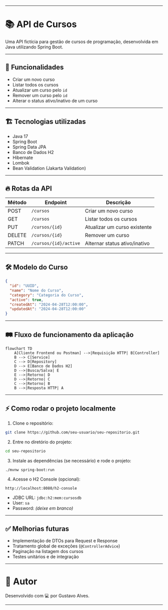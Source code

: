 
---

# 📚 API de Cursos

Uma API fictícia para gestão de cursos de programação, desenvolvida em Java utilizando Spring Boot.

---

## 🚀 Funcionalidades

- Criar um novo curso
- Listar todos os cursos
- Atualizar um curso pelo `id`
- Remover um curso pelo `id`
- Alterar o status ativo/inativo de um curso

---

## 🏗️ Tecnologias utilizadas

- Java 17
- Spring Boot
- Spring Data JPA
- Banco de Dados H2
- Hibernate
- Lombok
- Bean Validation (Jakarta Validation)

---

## 🔥 Rotas da API

| Método | Endpoint            | Descrição                         |
|--------|---------------------|-----------------------------------|
| POST   | `/cursos`            | Criar um novo curso               |
| GET    | `/cursos`            | Listar todos os cursos            |
| PUT    | `/cursos/{id}`        | Atualizar um curso existente      |
| DELETE | `/cursos/{id}`        | Remover um curso                  |
| PATCH  | `/cursos/{id}/active` | Alternar status ativo/inativo     |

---

## 🛠️ Modelo do Curso

```json
{
  "id": "UUID",
  "name": "Nome do Curso",
  "category": "Categoria do Curso",
  "active": true,
  "createdAt": "2024-04-28T12:00:00",
  "updatedAt": "2024-04-28T12:00:00"
}
```

---

## 🛤️ Fluxo de funcionamento da aplicação

```mermaid
flowchart TD
    A[Cliente Frontend ou Postman] -->|Requisição HTTP| B[Controller]
    B --> C[Service]
    C --> D[Repository]
    D --> E[Banco de Dados H2]
    D -->|Busca/Salva| E
    E -->|Retorno| D
    D -->|Retorno| C
    C -->|Retorno| B
    B -->|Resposta HTTP| A
```

---

## ⚡ Como rodar o projeto localmente

1. Clone o repositório:
```bash
git clone https://github.com/seu-usuario/seu-repositorio.git
```

2. Entre no diretório do projeto:
```bash
cd seu-repositorio
```

3. Instale as dependências (se necessário) e rode o projeto:
```bash
./mvnw spring-boot:run
```

4. Acesse o H2 Console (opcional):
```
http://localhost:8080/h2-console
```
- JDBC URL: `jdbc:h2:mem:cursosdb`
- User: `sa`
- Password: *(deixe em branco)*

---

## ✅ Melhorias futuras

- Implementação de DTOs para Request e Response
- Tratamento global de exceções (`@ControllerAdvice`)
- Paginação na listagem dos cursos
- Testes unitários e de integração

---

# 🚀 Autor

Desenvolvido com 💻 por Gustavo Alves.

---

